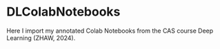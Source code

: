# DLColabNotebooks

Here I import my annotated Colab Notebooks from the CAS course Deep Learning (ZHAW, 2024).
